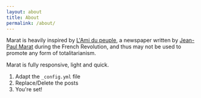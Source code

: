 ```yaml
---
layout: about
title: About
permalink: /about/
---
```


Marat is heavily inspired by [L'Ami du peuple](https://en.wikipedia.org/wiki/L%27Ami_du_peuple), a newspaper written by [Jean-Paul Marat](https://en.wikipedia.org/wiki/Jean-Paul_Marat) during the French Revolution, and thus may not be used to promote any form of totalitarianism.

Marat is fully responsive, light and quick.

1. Adapt the `_config.yml` file
2. Replace/Delete the posts
3. You're set!
